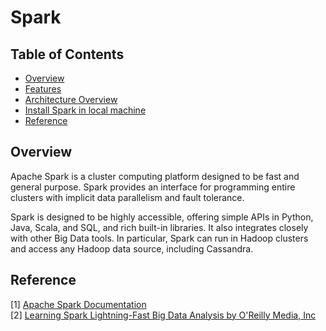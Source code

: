 # Spark

## Table of Contents
- [Overview](#overview)
- [Features](#features)
- [Architecture Overview](#architecture-overview)
- [Install Spark in local machine](#install-spark-in-local-machine)
- [Reference](#reference)


## Overview
Apache Spark is a cluster computing platform designed to be fast and general purpose. Spark provides an interface for programming entire clusters with implicit data parallelism and fault tolerance.

Spark is designed to be highly accessible, offering simple APIs in Python, Java, Scala,
and SQL, and rich built-in libraries. It also integrates closely with other Big Data
tools. In particular, Spark can run in Hadoop clusters and access any Hadoop data
source, including Cassandra.



## Reference
[1] [Apache Spark Documentation](https://spark.apache.org/docs/latest/)\
[2] [Learning Spark  Lightning-Fast Big Data Analysis by O'Reilly Media, Inc](https://www.oreilly.com/library/view/learning-spark/9781449359034/)
